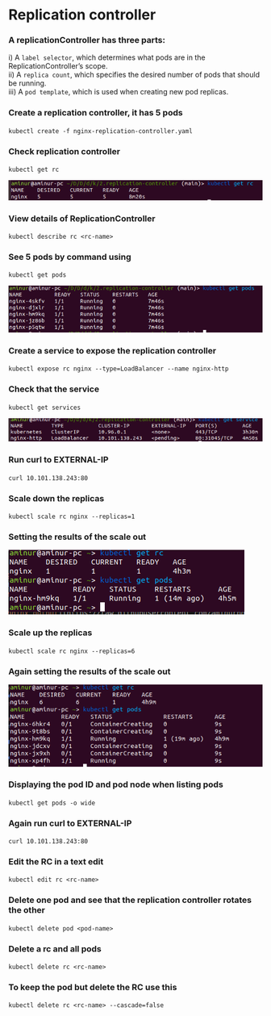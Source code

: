 # Replication controller

### A replicationController has three parts:
i) A `label selector`, which determines what pods are in the ReplicationController’s scope.<br>
ii) A `replica count`, which specifies the desired number of pods that should be running.<br>
iii) A `pod template`, which is used when creating new pod replicas.

### Create a replication controller, it has 5 pods
`kubectl create -f nginx-replication-controller.yaml`
### Check replication controller
`kubectl get rc`

![kubectl get rc output](https://raw.githubusercontent.com/aminurbd932/devops-notes/main/kubernates/3.replication-controller/images/rc-5-pods.png)

### View details of ReplicationController
`kubectl describe rc <rc-name>`

### See 5 pods by command using
`kubectl get pods`

![kubectl get pods output](https://raw.githubusercontent.com/aminurbd932/devops-notes/main/kubernates/3.replication-controller/images/pods-5.png)

### Create a service to expose the replication controller
`kubectl expose rc nginx --type=LoadBalancer --name nginx-http`
### Check that the service
`kubectl get services`

![kubectl expose rc nginx output](https://raw.githubusercontent.com/aminurbd932/devops-notes/main/kubernates/3.replication-controller/images/service-from-rc.png)

### Run curl to EXTERNAL-IP
`curl 10.101.138.243:80`
### Scale down the replicas
`kubectl scale rc nginx --replicas=1`
### Setting the results of the scale out

![replica scal down output](https://raw.githubusercontent.com/aminurbd932/devops-notes/main/kubernates/3.replication-controller/images/scale-down-replica.png)

### Scale up the replicas
`kubectl scale rc nginx --replicas=6`
### Again setting the results of the scale out

![replica scal up output](https://raw.githubusercontent.com/aminurbd932/devops-notes/main/kubernates/3.replication-controller/images/scale-up-replica.png)

### Displaying the pod ID and pod node when listing pods
`kubectl get pods -o wide`
### Again run curl to EXTERNAL-IP
`curl 10.101.138.243:80`
### Edit the RC in a text edit
`kubectl edit rc <rc-name>`
### Delete one pod and see that the replication controller rotates the other
`kubectl delete pod <pod-name>`
### Delete a rc and all pods
`kubectl delete rc <rc-name>`
### To keep the pod but delete the RC use this
`kubectl delete rc <rc-name> --cascade=false`
